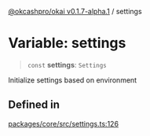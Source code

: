 [@okcashpro/okai v0.1.7-alpha.1](../index.md) / settings

# Variable: settings

> `const` **settings**: `Settings`

Initialize settings based on environment

## Defined in

[packages/core/src/settings.ts:126](https://github.com/okcashpro/okai/blob/main/packages/core/src/settings.ts#L126)
